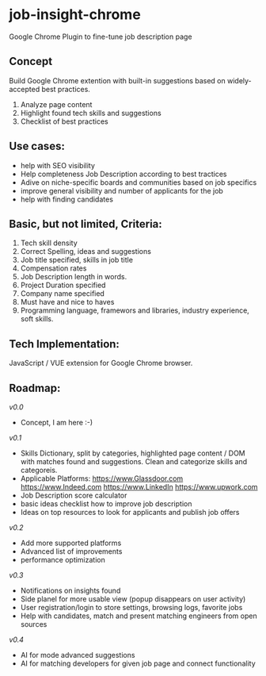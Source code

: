 # job-insight-chrome
Google Chrome Plugin to fine-tune job description page

## Concept
Build Google Chrome extention with built-in suggestions based on widely-accepted best practices.
1) Analyze page content
2) Highlight found tech skills and suggestions
3) Checklist of best practices

## Use cases:
- help with SEO visibility
- Help completeness Job Description according to best tractices
- Adive on niche-specific boards and communities based on job specifics
- improve general visibility and number of applicants for the job
- help with finding candidates 
  
## Basic, but not limited, Criteria:
1. Tech skill density
2. Correct Spelling, ideas and suggestions
3. Job title specified, skills in job title
4. Compensation rates
5. Job Description  length in words.
6. Project Duration specified
7. Company name specified
8. Must have and nice to haves
9. Programming language, framewors and libraries, industry experience, soft skills. 


## Tech Implementation:
JavaScript / VUE extension for Google Chrome browser. 

## Roadmap:
_v0.0_
- Concept, I am here :-) 

_v0.1_
- Skills Dictionary, split by categories, highlighted page content / DOM with matches found and suggestions. Clean and categorize skills and categoreis. 
- Applicable Platforms: 
https://www.Glassdoor.com
https://www.Indeed.com
https://www.LinkedIn
https://www.upwork.com
- Job Description score calculator
- basic ideas checklist how to improve job description
- Ideas on top resources to look for applicants and publish job offers

_v0.2_
- Add more supported platforms
- Advanced list of improvements
- performance optimization

_v0.3_
- Notifications on insights found
- Side planel for more usable view (popup disappears on user activity)
- User registration/login to store settings, browsing logs, favorite jobs
- Help with candidates, match and present matching engineers from open sources

_v0.4_
- AI for mode advanced suggestions
- AI for matching developers for given job page and connect functionality

  

